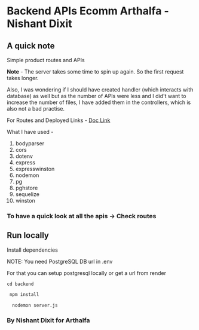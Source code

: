 # Backend APIs Ecomm Arthalfa - Nishant Dixit

## A quick note
Simple product routes and APIs

**Note** - The server takes some time to spin up again.  So the first request takes longer.

Also, I was wondering if I should have created handler (which interacts with database) as well but as the number of APIs were less and I did't want to increase the number of files, I have added them in the controllers, which is also not a bad practise.

For Routes and Deployed Links - [Doc Link](https://docs.google.com/document/d/1_fIgU-3c6tGIgYON4z8sZJ6Qtiqi_WOI5ASUsEnTU7U/edit?usp=sharing)

What I have used - 
1. bodyparser
2. cors
3. dotenv
4. express
5. expresswinston
6. nodemon
7. pg
8. pghstore
9. sequelize
10. winston

### To have a quick look at all the apis -> Check routes

## Run locally 

Install dependencies

NOTE: You need PostgreSQL DB url in .env

For that you can setup postgresql locally or get a url from render

```
cd backend
```

 ```bash
  npm install
```
```bash
  nodemon server.js
```

### By Nishant Dixit for Arthalfa


